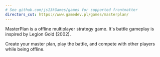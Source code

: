 ```yaml
---
# See github.com/js13kGames/games for supported frontmatter
directors_cut: https://www.gamedev.pl/games/masterplan/
---
```

MasterPlan is a offline multiplayer strategy game. It's battle gameplay is inspired by Legion Gold (2002).

Create your master plan, play the battle, and compete with other players while being offline.